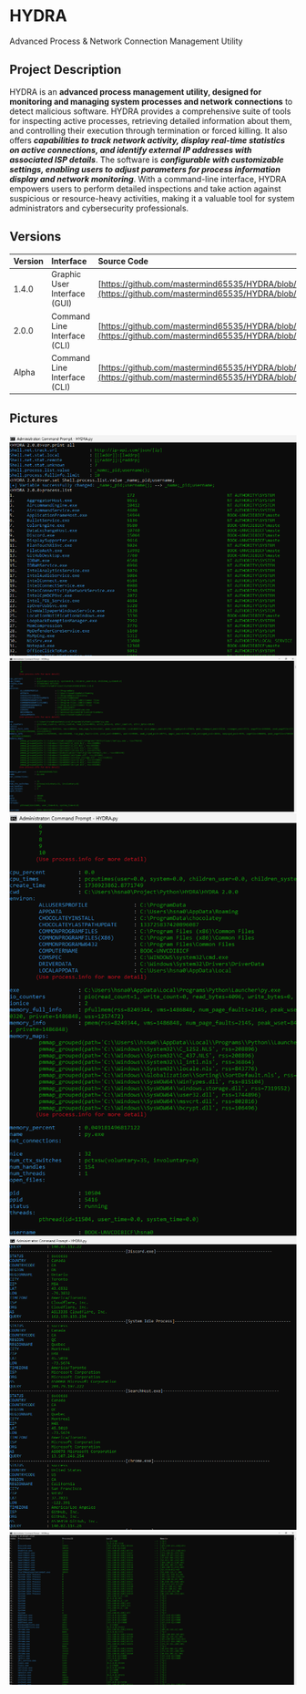 # HYDRA
Advanced Process &amp; Network Connection Management Utility

## Project Description
HYDRA is an **advanced process management utility, designed for monitoring and managing system processes and network connections** to detect malicious software.
HYDRA provides a comprehensive suite of tools for inspecting active processes, retrieving detailed information about them, and controlling their execution through termination or forced killing.
It also offers ***capabilities to track network activity, display real-time statistics on active connections, and identify external IP addresses with associated ISP details***.
The software is ***configurable with customizable settings, enabling users to adjust parameters for process information display and network monitoring***.
With a command-line interface, HYDRA empowers users to perform detailed inspections and take action against suspicious or resource-heavy activities, making it a valuable tool for system administrators and cybersecurity professionals.

## Versions
| Version          | Interface                        | Source Code                                                                                                                                                            |
|:-----------------|:---------------------------------|:-----------------------------------------------------------------------------------------------------------------------------------------------------------------------|
| 1.4.0            | Graphic User Interface (GUI)     | [https://github.com/mastermind65535/HYDRA/blob/main/HYDRA/HYDRA%201.4.0/HYDRA.py](https://github.com/mastermind65535/HYDRA/blob/main/HYDRA/HYDRA%201.4.0/HYDRA.py)     |
| 2.0.0            | Command Line Interface (CLI)     | [https://github.com/mastermind65535/HYDRA/blob/main/HYDRA/HYDRA%202.0.0/HYDRA.py](https://github.com/mastermind65535/HYDRA/blob/main/HYDRA/HYDRA%202.0.0/HYDRA.py)     |
| Alpha            | Command Line Interface (CLI)     | [https://github.com/mastermind65535/HYDRA/blob/main/HYDRA/HYDRA%201.4.0/HYDRA.py](https://github.com/mastermind65535/HYDRA/blob/main/HYDRA/HYDRA%201.4.0/HYDRA.py)     |

## Pictures
<img src="screenshot.png">
<img src="screenshot2.png">
<img src="screenshot3.png">
<img src="screenshot4.png">
<img src="screenshot5.png">
